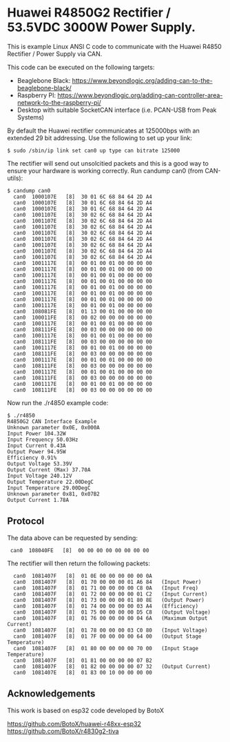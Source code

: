 # Huawei R4850G2 Rectifier / 53.5VDC 3000W Power Supply.
This is example Linux ANSI C code to communicate with the Huawei R4850 Rectifier / Power Supply via CAN.

This code can be executed on the following targets:
 * Beaglebone Black: https://www.beyondlogic.org/adding-can-to-the-beaglebone-black/
 * Raspberry PI: https://www.beyondlogic.org/adding-can-controller-area-network-to-the-raspberry-pi/
 * Desktop with suitable SocketCAN interface (i.e. PCAN-USB from Peak Systems)

By default the Huawei rectifier communicates at 125000bps with an extended 29 bit addressing. Use the following to set up your link:

```
$ sudo /sbin/ip link set can0 up type can bitrate 125000
```

The rectifier will send out unsolcitied packets and this is a good way to ensure your hardware is working correctly. Run candump can0 (from CAN-utils):

```
$ candump can0
  can0  1000107E   [8]  30 01 6C 68 84 64 2D A4
  can0  1000107E   [8]  30 01 6C 68 84 64 2D A4
  can0  1000107E   [8]  30 01 6C 68 84 64 2D A4
  can0  1001107E   [8]  30 02 6C 68 84 64 2D A4
  can0  1001107E   [8]  30 02 6C 68 84 64 2D A4
  can0  1001107E   [8]  30 02 6C 68 84 64 2D A4
  can0  1001107E   [8]  30 02 6C 68 84 64 2D A4
  can0  1001107E   [8]  30 02 6C 68 84 64 2D A4
  can0  1001107E   [8]  30 02 6C 68 84 64 2D A4
  can0  1001107E   [8]  30 02 6C 68 84 64 2D A4
  can0  1001107E   [8]  30 02 6C 68 84 64 2D A4
  can0  1001117E   [8]  00 01 00 01 00 00 00 00
  can0  1001117E   [8]  00 01 00 01 00 00 00 00
  can0  1001117E   [8]  00 01 00 01 00 00 00 00
  can0  1001117E   [8]  00 01 00 01 00 00 00 00
  can0  1001117E   [8]  00 01 00 01 00 00 00 00
  can0  1001117E   [8]  00 01 00 01 00 00 00 00
  can0  1001117E   [8]  00 01 00 01 00 00 00 00
  can0  1001117E   [8]  00 01 00 01 00 00 00 00
  can0  108081FE   [8]  01 13 00 01 00 00 00 00
  can0  100011FE   [8]  00 02 00 00 00 00 00 00
  can0  1001117E   [8]  00 01 00 01 00 00 00 00
  can0  108111FE   [8]  00 03 00 00 00 00 00 00
  can0  1001117E   [8]  00 01 00 01 00 00 00 00
  can0  108111FE   [8]  00 03 00 00 00 00 00 00
  can0  1001117E   [8]  00 01 00 01 00 00 00 00
  can0  108111FE   [8]  00 03 00 00 00 00 00 00
  can0  1001117E   [8]  00 01 00 01 00 00 00 00
  can0  108111FE   [8]  00 03 00 00 00 00 00 00
  can0  1001117E   [8]  00 01 00 01 00 00 00 00
  can0  108111FE   [8]  00 03 00 00 00 00 00 00
  can0  1001117E   [8]  00 01 00 01 00 00 00 00
  can0  108111FE   [8]  00 03 00 00 00 00 00 00
```

Now run the ./r4850 example code:

```
$ ./r4850
R4850G2 CAN Interface Example
Unknown parameter 0x0E, 0x000A
Input Power 104.32W
Input Frequency 50.03Hz
Input Current 0.43A
Output Power 94.95W
Efficiency 0.91%
Output Voltage 53.39V
Output Current (Max) 37.70A
Input Voltage 240.12V
Output Temperature 22.00DegC
Input Temperature 29.00DegC
Unknown parameter 0x81, 0x07B2
Output Current 1.78A
```

## Protocol

The data above can be requested by sending:

```
 can0  108040FE   [8]  00 00 00 00 00 00 00 00
```

The rectifier will then return the following packets:

```
  can0  1081407F   [8]  01 0E 00 00 00 00 00 0A  
  can0  1081407F   [8]  01 70 00 00 00 01 A6 84   (Input Power)
  can0  1081407F   [8]  01 71 00 00 00 00 C8 0A   (Input Freq)
  can0  1081407F   [8]  01 72 00 00 00 00 01 C2   (Input Current)
  can0  1081407F   [8]  01 73 00 00 00 01 80 8E   (Output Power)
  can0  1081407F   [8]  01 74 00 00 00 00 03 A4   (Efficiency)
  can0  1081407F   [8]  01 75 00 00 00 00 D5 C8   (Output Voltage)
  can0  1081407F   [8]  01 76 00 00 00 00 04 6A   (Maximum Output Current)
  can0  1081407F   [8]  01 78 00 00 00 03 C0 80   (Input Voltage)
  can0  1081407F   [8]  01 7F 00 00 00 00 64 00   (Output Stage Temperature)
  can0  1081407F   [8]  01 80 00 00 00 00 70 00   (Input Stage Temperature)
  can0  1081407F   [8]  01 81 00 00 00 00 07 B2   
  can0  1081407F   [8]  01 82 00 00 00 00 07 32   (Output Current)
  can0  1081407E   [8]  01 83 00 10 00 00 00 00
```

## Acknowledgements

This work is based on esp32 code developed by BotoX

https://github.com/BotoX/huawei-r48xx-esp32
https://github.com/BotoX/r4830g2-tiva







